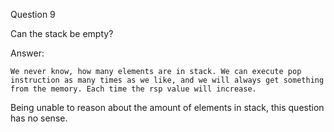 Question 9

Can the stack be empty?

Answer:

	We never know, how many elements are in stack. We can execute pop instruction as many times as we like, and we will always get something from the memory. Each time the rsp value will increase.

Being unable to reason about the amount of elements in stack, this question has no sense.
